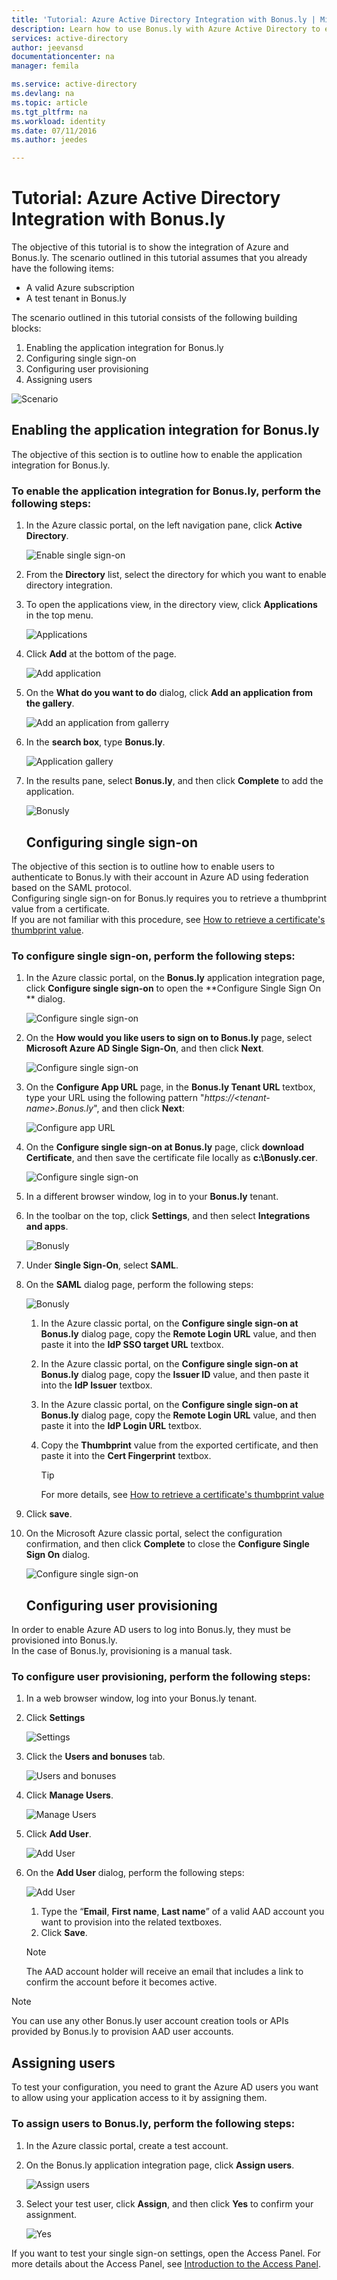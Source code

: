 ```yaml
---
title: 'Tutorial: Azure Active Directory Integration with Bonus.ly | Microsoft Azure'
description: Learn how to use Bonus.ly with Azure Active Directory to enable single sign-on, automated provisioning, and more!
services: active-directory
author: jeevansd
documentationcenter: na
manager: femila

ms.service: active-directory
ms.devlang: na
ms.topic: article
ms.tgt_pltfrm: na
ms.workload: identity
ms.date: 07/11/2016
ms.author: jeedes

---
```

# Tutorial: Azure Active Directory Integration with Bonus.ly
The objective of this tutorial is to show the integration of Azure and Bonus.ly. The scenario outlined in this tutorial assumes that you already have the following items:

* A valid Azure subscription
* A test tenant in Bonus.ly

The scenario outlined in this tutorial consists of the following building blocks:

1. Enabling the application integration for Bonus.ly
2. Configuring single sign-on
3. Configuring user provisioning
4. Assigning users

![Scenario](./media/active-directory-saas-bonus-tutorial/IC773679.png "Scenario")

## Enabling the application integration for Bonus.ly
The objective of this section is to outline how to enable the application integration for Bonus.ly.

### To enable the application integration for Bonus.ly, perform the following steps:
1. In the Azure classic portal, on the left navigation pane, click **Active Directory**.
   
   ![Enable single sign-on](./media/active-directory-saas-bonus-tutorial/IC773680.png "Enable single sign-on")
2. From the **Directory** list, select the directory for which you want to enable directory integration.
3. To open the applications view, in the directory view, click **Applications** in the top menu.
   
   ![Applications](./media/active-directory-saas-bonus-tutorial/IC700994.png "Applications")
4. Click **Add** at the bottom of the page.
   
   ![Add application](./media/active-directory-saas-bonus-tutorial/IC749321.png "Add application")
5. On the **What do you want to do** dialog, click **Add an application from the gallery**.
   
   ![Add an application from gallerry](./media/active-directory-saas-bonus-tutorial/IC749322.png "Add an application from gallerry")
6. In the **search box**, type **Bonus.ly**.
   
   ![Application gallery](./media/active-directory-saas-bonus-tutorial/IC773681.png "Application gallery")
7. In the results pane, select **Bonus.ly**, and then click **Complete** to add the application.
   
   ![Bonusly](./media/active-directory-saas-bonus-tutorial/IC773682.png "Bonusly")
   
   ## Configuring single sign-on

The objective of this section is to outline how to enable users to authenticate to Bonus.ly with their account in Azure AD using federation based on the SAML protocol.  
Configuring single sign-on for Bonus.ly requires you to retrieve a thumbprint value from a certificate.  
If you are not familiar with this procedure, see [How to retrieve a certificate's thumbprint value](http://youtu.be/YKQF266SAxI).

### To configure single sign-on, perform the following steps:
1. In the Azure classic portal, on the **Bonus.ly** application integration page, click **Configure single sign-on** to open the **Configure Single Sign On ** dialog.
   
   ![Configure single sign-on](./media/active-directory-saas-bonus-tutorial/IC749323.png "Configure single sign-on")
2. On the **How would you like users to sign on to Bonus.ly** page, select **Microsoft Azure AD Single Sign-On**, and then click **Next**.
   
   ![Configure single sign-on](./media/active-directory-saas-bonus-tutorial/IC773683.png "Configure single sign-on")
3. On the **Configure App URL** page, in the **Bonus.ly Tenant URL** textbox, type your URL using the following pattern "*https://\<tenant-name\>.Bonus.ly*", and then click **Next**: 
   
   ![Configure app URL](./media/active-directory-saas-bonus-tutorial/IC773684.png "Configure app URL")
4. On the **Configure single sign-on at Bonus.ly** page, click **download Certificate**, and then save the certificate file locally as **c:\\Bonusly.cer**.
   
   ![Configure single sign-on](./media/active-directory-saas-bonus-tutorial/IC773685.png "Configure single sign-on")
5. In a different browser window, log in to your **Bonus.ly** tenant.
6. In the toolbar on the top, click **Settings**, and then select **Integrations and apps**.
   
   ![Bonusly](./media/active-directory-saas-bonus-tutorial/IC773686.png "Bonusly")
7. Under **Single Sign-On**, select **SAML**.
8. On the **SAML** dialog page, perform the following steps:
   
   ![Bonusly](./media/active-directory-saas-bonus-tutorial/IC773687.png "Bonusly")
   
   1. In the Azure classic portal, on the **Configure single sign-on at Bonus.ly** dialog page, copy the **Remote Login URL** value, and then paste it into the **IdP SSO target URL** textbox.
   2. In the Azure classic portal, on the **Configure single sign-on at Bonus.ly** dialog page, copy the **Issuer ID** value, and then paste it into the **IdP Issuer** textbox.
   3. In the Azure classic portal, on the **Configure single sign-on at Bonus.ly** dialog page, copy the **Remote Login URL** value, and then paste it into the **IdP Login URL** textbox.
   4. Copy the **Thumbprint** value from the exported certificate, and then paste it into the **Cert Fingerprint** textbox.
      
      > [!TIP]
      > For more details, see [How to retrieve a certificate's thumbprint value](http://youtu.be/YKQF266SAxI)
      > 
      > 
9. Click **save**.
10. On the Microsoft Azure classic portal, select the configuration confirmation, and then click **Complete** to close the **Configure Single Sign On** dialog.
    
    ![Configure single sign-on](./media/active-directory-saas-bonus-tutorial/IC773689.png "Configure single sign-on")
    
    ## Configuring user provisioning

In order to enable Azure AD users to log into Bonus.ly, they must be provisioned into Bonus.ly.  
In the case of Bonus.ly, provisioning is a manual task.

### To configure user provisioning, perform the following steps:
1. In a web browser window, log into your Bonus.ly tenant.
2. Click **Settings**
   
   ![Settings](./media/active-directory-saas-bonus-tutorial/IC781041.png "Settings")
3. Click the **Users and bonuses** tab.
   
   ![Users and bonuses](./media/active-directory-saas-bonus-tutorial/IC781042.png "Users and bonuses")
4. Click **Manage Users**.
   
   ![Manage Users](./media/active-directory-saas-bonus-tutorial/IC781043.png "Manage Users")
5. Click **Add User**.
   
   ![Add User](./media/active-directory-saas-bonus-tutorial/IC781044.png "Add User")
6. On the **Add User** dialog, perform the following steps:
   
   ![Add User](./media/active-directory-saas-bonus-tutorial/IC781045.png "Add User")
   
   1. Type the “**Email**, **First name**, **Last name**” of a valid AAD account you want to provision into the related textboxes.
   2. Click **Save**.
   
   > [!NOTE]
   > The AAD account holder will receive an email that includes a link to confirm the account before it becomes active.
   > 
   > 

> [!NOTE]
> You can use any other Bonus.ly user account creation tools or APIs provided by Bonus.ly to provision AAD user accounts.
> 
> 

## Assigning users
To test your configuration, you need to grant the Azure AD users you want to allow using your application access to it by assigning them.

### To assign users to Bonus.ly, perform the following steps:
1. In the Azure classic portal, create a test account.
2. On the Bonus.ly application integration page, click **Assign users**.
   
   ![Assign users](./media/active-directory-saas-bonus-tutorial/IC773690.png "Assign users")
3. Select your test user, click **Assign**, and then click **Yes** to confirm your assignment.
   
   ![Yes](./media/active-directory-saas-bonus-tutorial/IC767830.png "Yes")

If you want to test your single sign-on settings, open the Access Panel. For more details about the Access Panel, see [Introduction to the Access Panel](active-directory-saas-access-panel-introduction.md).

